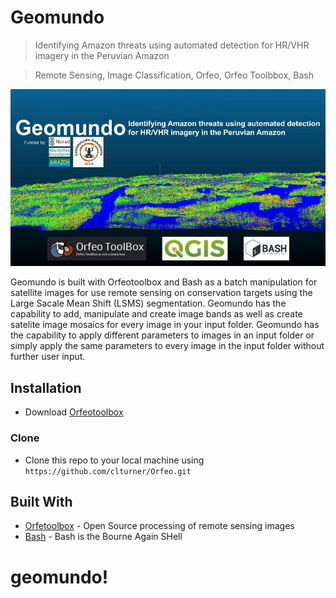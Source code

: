 # Geomundo

> Identifying Amazon threats using automated detection for HR/VHR imagery in the Peruvian Amazon

> Remote Sensing, Image Classification, Orfeo, Orfeo Toolbbox, Bash

<img src="https://github.com/clturner/Orfeo/blob/master/images/Geomundo.jpg" title="Geomundo" alt="geomundo">

Geomundo is built with Orfeotoolbox and Bash as a batch manipulation for satellite images for use remote sensing on conservation targets using the Large Sacale Mean Shift (LSMS) segmentation. Geomundo has the capability to add, manipulate and create image bands as well as create satelite image mosaics for every image in your input folder. Geomundo has the capability to apply different parameters to images in an input folder or simply apply the same parameters to every image in the input folder without further user input. 

## Installation

- Download <a href="https://www.orfeo-toolbox.org/download/">Orfeotoolbox</a>

### Clone

- Clone this repo to your local machine using `https://github.com/clturner/Orfeo.git`

## Built With

* [Orfetoolbox](https://www.orfeo-toolbox.org/) - Open Source processing of remote sensing images
* [Bash](https://www.gnu.org/software/bash/) - Bash is the Bourne Again SHell


# geomundo!

